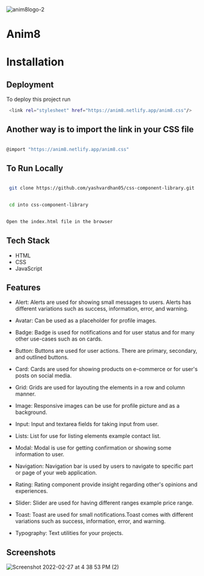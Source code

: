 

![anim8logo-2](https://user-images.githubusercontent.com/69848853/155880153-a6c58c01-896c-48f3-89b0-fb2a4176c656.png)


# Anim8

# Installation
## Deployment

To deploy this project run

```bash
 <link rel="stylesheet" href="https://anim8.netlify.app/anim8.css"/>
```


## Another way is to import the link in your CSS file


```bash
 
@import "https://anim8.netlify.app/anim8.css"

```


## To Run Locally


```bash
 
 git clone https://github.com/yashvardhan05/css-component-library.git

```

```bash
 
 cd into css-component-library

```

```bash
 
Open the index.html file in the browser

```





## Tech Stack
* HTML
* CSS
* JavaScript





## Features

- Alert: Alerts are used for showing small messages to users. Alerts has different variations such as success, information, error, and warning.

- Avatar: Can be used as a placeholder for profile images.

- Badge: Badge is used for notifications and for user status and for many other use-cases such as on cards.

- Button: Buttons are used for user actions. There are primary, secondary, and outlined buttons.

- Card: Cards are used for showing products on e-commerce or for user's posts on social media.

- Grid: Grids are used for layouting the elements in a row and column manner.

- Image: Responsive images can be use for profile picture and as a background.

- Input: Input and textarea fields for taking input from user.

- Lists: List for use for listing elements example contact list.

- Modal: Modal is use for getting confirmation or showing some information to user.

- Navigation: Navigation bar is used by users to navigate to specific part or page of your web application.

- Rating: Rating component provide insight regarding other's opinions and experiences.

- Slider: Slider are used for having different ranges example price range.

- Toast: Toast are used for small notifications.Toast comes with different variations such as success, information, error, and warning.

- Typography: Text utilities for your projects.
## Screenshots

![Screenshot 2022-02-27 at 4 38 53 PM (2)](https://user-images.githubusercontent.com/69848853/155880073-12d64ecb-707a-43e2-b7d2-1697a938c407.png)



